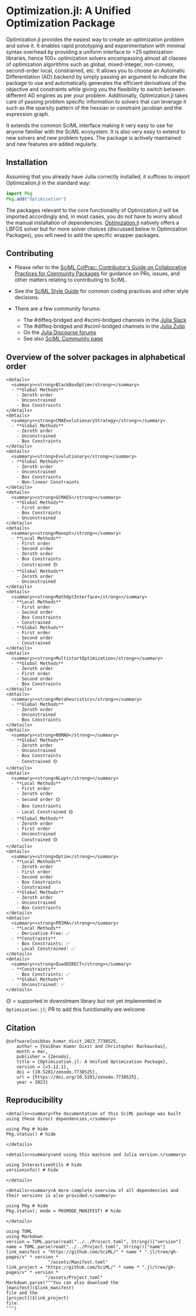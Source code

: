 # Optimization.jl: A Unified Optimization Package

Optimization.jl provides the easiest way to create an optimization problem and solve it.
It enables rapid prototyping and experimentation with minimal syntax overhead by providing
a uniform interface to >25 optimization libraries, hence 100+ optimization solvers
encompassing almost all classes of optimization algorithms such as global, mixed-integer,
non-convex, second-order local, constrained, etc. It allows you to choose an
Automatic Differentiation (AD) backend by simply passing an argument to indicate
the package to use and automatically generates the efficient derivatives of the
objective and constraints while giving you the flexibility to switch between
different AD engines as per your problem. Additionally, Optimization.jl takes
care of passing problem specific information to solvers that can leverage it
such as the sparsity pattern of the hessian or constraint jacobian and the expression graph.

It extends the common SciML interface making it very easy to use for anyone
familiar with the SciML ecosystem. It is also very easy to extend to new
solvers and new problem types. The package is actively maintained and new
features are added regularly.

## Installation

Assuming that you already have Julia correctly installed, it suffices to import
Optimization.jl in the standard way:

```julia
import Pkg
Pkg.add("Optimization")
```

The packages relevant to the core functionality of Optimization.jl will be imported
accordingly and, in most cases, you do not have to worry about the manual
installation of dependencies. [Optimization.jl](@ref) natively offers a LBFGS solver
but for more solver choices (discussed below in Optimization Packages), you will need
to add the specific wrapper packages.

## Contributing

  - Please refer to the
    [SciML ColPrac: Contributor's Guide on Collaborative Practices for Community Packages](https://github.com/SciML/ColPrac/blob/master/README.md)
    for guidance on PRs, issues, and other matters relating to contributing to SciML.

  - See the [SciML Style Guide](https://github.com/SciML/SciMLStyle) for common coding practices and other style decisions.
  - There are a few community forums:
    
      + The #diffeq-bridged and #sciml-bridged channels in the
        [Julia Slack](https://julialang.org/slack/)
      + The #diffeq-bridged and #sciml-bridged channels in the
        [Julia Zulip](https://julialang.zulipchat.com/#narrow/stream/279055-sciml-bridged)
      + On the [Julia Discourse forums](https://discourse.julialang.org)
      + See also [SciML Community page](https://sciml.ai/community/)

## Overview of the solver packages in alphabetical order

```@raw html
<details>
  <summary><strong>BlackBoxOptim</strong></summary>
  - **Global Methods**
    - Zeroth order
    - Unconstrained
    - Box Constraints
</details>
<details>
  <summary><strong>CMAEvolutionaryStrategy</strong></summary>
  - **Global Methods**
    - Zeroth order
    - Unconstrained
    - Box Constraints
</details>
<details>
  <summary><strong>Evolutionary</strong></summary>
  - **Global Methods**
    - Zeroth order
    - Unconstrained
    - Box Constraints
    - Non-linear Constraints
</details>
<details>
  <summary><strong>GCMAES</strong></summary>
  - **Global Methods**
    - First order
    - Box Constraints
    - Unconstrained
</details>
<details>
  <summary><strong>Manopt</strong></summary>
  - **Local Methods**
    - First order
    - Second order
    - Zeroth order
    - Box Constraints
    - Constrained 🟡
  - **Global Methods**
    - Zeroth order
    - Unconstrained
</details>
<details>
  <summary><strong>MathOptInterface</strong></summary>
  - **Local Methods**
    - First order
    - Second order
    - Box Constraints
    - Constrained
  - **Global Methods**
    - First order
    - Second order
    - Constrained
</details>
<details>
  <summary><strong>MultistartOptimization</strong></summary>
  - **Global Methods**
    - Zeroth order
    - First order
    - Second order
    - Box Constraints
</details>
<details>
  <summary><strong>Metaheuristics</strong></summary>
  - **Global Methods**
    - Zeroth order
    - Unconstrained
    - Box Constraints
</details>
<details>
  <summary><strong>NOMAD</strong></summary>
  - **Global Methods**
    - Zeroth order
    - Unconstrained
    - Box Constraints
    - Constrained 🟡
</details>
<details>
  <summary><strong>NLopt</strong></summary>
  - **Local Methods**
    - First order
    - Zeroth order
    - Second order 🟡
    - Box Constraints
    - Local Constrained 🟡
  - **Global Methods**
    - Zeroth order
    - First order
    - Unconstrained
    - Constrained 🟡
</details>
<details>
  <summary><strong>Optim</strong></summary>
  - **Local Methods**
    - Zeroth order
    - First order
    - Second order
    - Box Constraints
    - Constrained
  - **Global Methods**
    - Zeroth order
    - Unconstrained
    - Box Constraints
</details>
<details>
  <summary><strong>PRIMA</strong></summary>
  - **Local Methods**
    - Derivative-Free: ✅
  - **Constraints**
    - Box Constraints: ✅
    - Local Constrained: ✅
</details>
<details>
  <summary><strong>QuadDIRECT</strong></summary>
  - **Constraints**
    - Box Constraints: ✅
  - **Global Methods**
    - Unconstrained: ✅
</details>
```

🟡 = supported in downstream library but not yet implemented in `Optimization.jl`; PR to add this functionality are welcome

## Citation

```
@software{vaibhav_kumar_dixit_2023_7738525,
	author = {Vaibhav Kumar Dixit and Christopher Rackauckas},
	month = mar,
	publisher = {Zenodo},
	title = {Optimization.jl: A Unified Optimization Package},
	version = {v3.12.1},
	doi = {10.5281/zenodo.7738525},
  	url = {https://doi.org/10.5281/zenodo.7738525},
	year = 2023}
```

## Reproducibility

```@raw html
<details><summary>The documentation of this SciML package was built using these direct dependencies,</summary>
```

```@example
using Pkg # hide
Pkg.status() # hide
```

```@raw html
</details>
```

```@raw html
<details><summary>and using this machine and Julia version.</summary>
```

```@example
using InteractiveUtils # hide
versioninfo() # hide
```

```@raw html
</details>
```

```@raw html
<details><summary>A more complete overview of all dependencies and their versions is also provided.</summary>
```

```@example
using Pkg # hide
Pkg.status(; mode = PKGMODE_MANIFEST) # hide
```

```@raw html
</details>
```

```@eval
using TOML
using Markdown
version = TOML.parse(read("../../Project.toml", String))["version"]
name = TOML.parse(read("../../Project.toml", String))["name"]
link_manifest = "https://github.com/SciML/" * name * ".jl/tree/gh-pages/v" * version *
                "/assets/Manifest.toml"
link_project = "https://github.com/SciML/" * name * ".jl/tree/gh-pages/v" * version *
               "/assets/Project.toml"
Markdown.parse("""You can also download the
[manifest]($link_manifest)
file and the
[project]($link_project)
file.
""")
```
